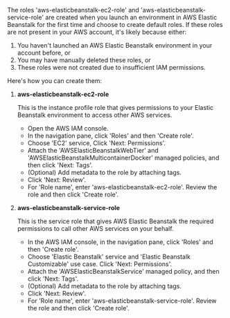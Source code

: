 The roles 'aws-elasticbeanstalk-ec2-role' and 'aws-elasticbeanstalk-service-role' are created when you launch an environment in AWS Elastic Beanstalk for the first time and choose to create default roles. If these roles are not present in your AWS account, it's likely because either:

1. You haven't launched an AWS Elastic Beanstalk environment in your account before, or
2. You may have manually deleted these roles, or
3. These roles were not created due to insufficient IAM permissions.

Here's how you can create them:

1. **aws-elasticbeanstalk-ec2-role**

    This is the instance profile role that gives permissions to your Elastic Beanstalk environment to access other AWS services.

    - Open the AWS IAM console.
    - In the navigation pane, click 'Roles' and then 'Create role'.
    - Choose 'EC2' service,  Click 'Next: Permissions'.
    - Attach the 'AWSElasticBeanstalkWebTier' and 'AWSElasticBeanstalkMulticontainerDocker' managed policies, and then click 'Next: Tags'.
    - (Optional) Add metadata to the role by attaching tags.
    - Click 'Next: Review'.
    - For 'Role name', enter 'aws-elasticbeanstalk-ec2-role'. Review the role and then click 'Create role'.

2. **aws-elasticbeanstalk-service-role**

    This is the service role that gives AWS Elastic Beanstalk the required permissions to call other AWS services on your behalf.

    - In the AWS IAM console, in the navigation pane, click 'Roles' and then 'Create role'.
    - Choose 'Elastic Beanstalk' service and 'Elastic Beanstalk Customizable' use case. Click 'Next: Permissions'.
    - Attach the 'AWSElasticBeanstalkService' managed policy, and then click 'Next: Tags'.
    - (Optional) Add metadata to the role by attaching tags.
    - Click 'Next: Review'.
    - For 'Role name', enter 'aws-elasticbeanstalk-service-role'. Review the role and then click 'Create role'.

